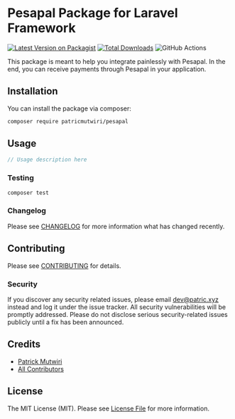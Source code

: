 # Pesapal Package for Laravel Framework

[![Latest Version on Packagist](https://img.shields.io/packagist/v/patricmutwiri/pesapal-laravel.svg?style=flat-square)](https://packagist.org/packages/patricmutwiri/pesapal-laravel)
[![Total Downloads](https://img.shields.io/packagist/dt/patricmutwiri/pesapal-laravel.svg?style=flat-square)](https://packagist.org/packages/patricmutwiri/pesapal-laravel)
![GitHub Actions](https://github.com/patricmutwiri/pesapal-laravel/actions/workflows/main.yml/badge.svg)

This package is meant to help you integrate painlessly with Pesapal. In the end, you can receive payments through Pesapal in your application.  

## Installation

You can install the package via composer:

```bash
composer require patricmutwiri/pesapal
```

## Usage

```php
// Usage description here
```

### Testing

```bash
composer test
```

### Changelog

Please see [CHANGELOG](CHANGELOG.md) for more information what has changed recently.

## Contributing

Please see [CONTRIBUTING](CONTRIBUTING.md) for details.

### Security

If you discover any security related issues, please email dev@patric.xyz instead and log it under the issue tracker. All security vulnerabilities will be promptly addressed. Please do not disclose serious security-related issues publicly until a fix has been announced.

## Credits

-   [Patrick Mutwiri](https://github.com/patricmutwiri)
-   [All Contributors](../../contributors)

## License

The MIT License (MIT). Please see [License File](LICENSE.md) for more information.